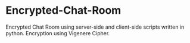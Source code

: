 # Encrypted-Chat-Room
Encrypted Chat Room using server-side and client-side scripts written in python. Encryption using Vigenere Cipher.
